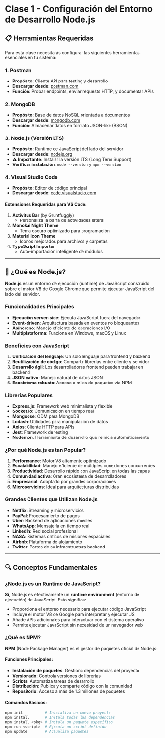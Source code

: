 # Clase 1 - Configuración del Entorno de Desarrollo Node.js

## 📋 Herramientas Requeridas

Para esta clase necesitarás configurar las siguientes herramientas esenciales en tu sistema:

### 1. **Postman**
- **Propósito**: Cliente API para testing y desarrollo
- **Descargar desde**: [postman.com](https://www.postman.com/)
- **Función**: Probar endpoints, enviar requests HTTP, y documentar APIs

### 2. **MongoDB**
- **Propósito**: Base de datos NoSQL orientada a documentos
- **Descargar desde**: [mongodb.com](https://www.mongodb.com/try/download/community)
- **Función**: Almacenar datos en formato JSON-like (BSON)

### 3. **Node.js (Versión LTS)**
- **Propósito**: Runtime de JavaScript del lado del servidor
- **Descargar desde**: [nodejs.org](https://nodejs.org/)
- **⚠️ Importante**: Instalar la versión LTS (Long Term Support)
- **Verificar instalación**: `node --version` y `npm --version`

### 4. **Visual Studio Code**
- **Propósito**: Editor de código principal
- **Descargar desde**: [code.visualstudio.com](https://code.visualstudio.com/)

#### Extensiones Requeridas para VS Code:
1. **Activitus Bar** (by Gruntfuggly)
   - Personaliza la barra de actividades lateral
2. **Monokai Night Theme**
   - Tema oscuro optimizado para programación
3. **Material Icon Theme**
   - Iconos mejorados para archivos y carpetas
4. **TypeScript Importer**
   - Auto-importación inteligente de módulos

---

## 🚀 ¿Qué es Node.js?

**Node.js** es un entorno de ejecución (runtime) de JavaScript construido sobre el motor V8 de Google Chrome que permite ejecutar JavaScript del lado del servidor.

### Funcionalidades Principales

- **Ejecución server-side**: Ejecuta JavaScript fuera del navegador
- **Event-driven**: Arquitectura basada en eventos no bloqueantes
- **Asíncrono**: Manejo eficiente de operaciones I/O
- **Multiplataforma**: Funciona en Windows, macOS y Linux

### Beneficios con JavaScript

1. **Unificación del lenguaje**: Un solo lenguaje para frontend y backend
2. **Reutilización de código**: Compartir librerías entre cliente y servidor
3. **Desarrollo ágil**: Los desarrolladores frontend pueden trabajar en backend
4. **JSON nativo**: Manejo natural de datos JSON
5. **Ecosistema robusto**: Acceso a miles de paquetes via NPM

### Librerías Populares

- **Express.js**: Framework web minimalista y flexible
- **Socket.io**: Comunicación en tiempo real
- **Mongoose**: ODM para MongoDB
- **Lodash**: Utilidades para manipulación de datos
- **Axios**: Cliente HTTP para APIs
- **Jest**: Framework de testing
- **Nodemon**: Herramienta de desarrollo que reinicia automáticamente

### ¿Por qué Node.js es tan Popular?

1. **Performance**: Motor V8 altamente optimizado
2. **Escalabilidad**: Manejo eficiente de múltiples conexiones concurrentes
3. **Productividad**: Desarrollo rápido con JavaScript en todas las capas
4. **Comunidad activa**: Gran ecosistema de desarrolladores
5. **Empresarial**: Adoptado por grandes corporaciones
6. **Microservicios**: Ideal para arquitecturas distribuidas

### Grandes Clientes que Utilizan Node.js

- **Netflix**: Streaming y microservicios
- **PayPal**: Procesamiento de pagos
- **Uber**: Backend de aplicaciones móviles
- **WhatsApp**: Mensajería en tiempo real
- **LinkedIn**: Red social profesional
- **NASA**: Sistemas críticos de misiones espaciales
- **Airbnb**: Plataforma de alojamiento
- **Twitter**: Partes de su infraestructura backend

---

## 🔍 Conceptos Fundamentales

### ¿Node.js es un Runtime de JavaScript?

**Sí**, Node.js es efectivamente un **runtime environment** (entorno de ejecución) de JavaScript. Esto significa:

- Proporciona el entorno necesario para ejecutar código JavaScript
- Incluye el motor V8 de Google para interpretar y ejecutar JS
- Añade APIs adicionales para interactuar con el sistema operativo
- Permite ejecutar JavaScript sin necesidad de un navegador web

### ¿Qué es NPM?

**NPM** (Node Package Manager) es el gestor de paquetes oficial de Node.js:

#### Funciones Principales:
- **Instalación de paquetes**: Gestiona dependencias del proyecto
- **Versionado**: Controla versiones de librerías
- **Scripts**: Automatiza tareas de desarrollo
- **Distribución**: Publica y comparte código con la comunidad
- **Repositorio**: Acceso a más de 1.3 millones de paquetes

#### Comandos Básicos:
```bash
npm init          # Inicializa un nuevo proyecto
npm install       # Instala todas las dependencias
npm install <pkg> # Instala un paquete específico
npm run <script>  # Ejecuta un script definido
npm update        # Actualiza paquetes
```
